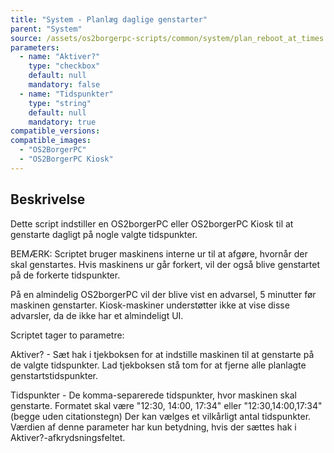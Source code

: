 ```yaml
---
title: "System - Planlæg daglige genstarter"
parent: "System"
source: /assets/os2borgerpc-scripts/common/system/plan_reboot_at_times.sh
parameters:
  - name: "Aktiver?"
    type: "checkbox"
    default: null
    mandatory: false
  - name: "Tidspunkter"
    type: "string"
    default: null
    mandatory: true
compatible_versions: 
compatible_images:
  - "OS2BorgerPC"
  - "OS2BorgerPC Kiosk"
---
```


## Beskrivelse
Dette script indstiller en OS2borgerPC eller OS2borgerPC Kiosk til at genstarte dagligt på nogle valgte tidspunkter.

BEMÆRK: Scriptet bruger maskinens interne ur til at afgøre, hvornår der skal genstartes.
Hvis maskinens ur går forkert, vil der også blive genstartet på de forkerte tidspunkter.

På en almindelig OS2borgerPC vil der blive vist en advarsel, 5 minutter før maskinen genstarter.
Kiosk-maskiner understøtter ikke at vise disse advarsler, da de ikke har et almindeligt UI.

Scriptet tager to parametre:

Aktiver? - Sæt hak i tjekboksen for at indstille maskinen til at genstarte på de valgte tidspunkter.
Lad tjekboksen stå tom for at fjerne alle planlagte genstartstidspunkter.

Tidspunkter - De komma-separerede tidspunkter, hvor maskinen skal genstarte. 
Formatet skal være "12:30, 14:00, 17:34" eller "12:30,14:00,17:34" (begge uden citationstegn)
Der kan vælges et vilkårligt antal tidspunkter.
Værdien af denne parameter har kun betydning, hvis der sættes hak i Aktiver?-afkrydsningsfeltet.